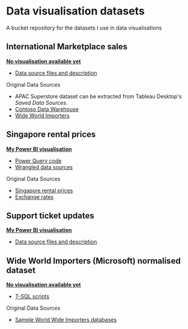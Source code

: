 # Data visualisation datasets
A bucket repository for the datasets I use in data visualisations

## International Marketplace sales
**[No visualisation available yet](https://github.com/datamesse/data-visualisation-datasets)**
* [Data source files and description](https://github.com/datamesse/data-visualisation-datasets/tree/main/International%20Marketplace%20sales)

Original Data Sources
* APAC Superstore dataset can be extracted from Tableau Desktop's *Saved Data Sources*.
* [Contoso Data Warehouse](https://www.microsoft.com/en-us/download/details.aspx?id=18279)
* [Wide World Importers](https://github.com/Microsoft/sql-server-samples/releases/tag/wide-world-importers-v1.0)

## Singapore rental prices
**[My Power BI visualisation](https://community.powerbi.com/t5/Data-Stories-Gallery/Quarterly-Singapore-median-rental-prices-by-currency/m-p/2125424)**
* [Power Query code](https://github.com/datamesse/data-visualisation-datasets/tree/main/Singapore%20rental%20prices)
* [Wrangled data sources](https://github.com/datamesse/data-visualisation-datasets/raw/main/Singapore%20rental%20prices/Singapore%20rental%20prices.xlsx)

Original Data Sources
* [Singapore rental prices](https://data.gov.sg/dataset/median-rent-by-town-and-flat-type)
* [Exchange rates](https://www.ofx.com/en-us/forex-news/historical-exchange-rates/)

## Support ticket updates
**[My Power BI visualisation](https://community.powerbi.com/t5/Data-Stories-Gallery/Follow-the-sun-customer-service-support/m-p/2168279)**
* [Data source files and description](https://github.com/datamesse/data-visualisation-datasets/tree/main/Support%20ticket%20updates)

## Wide World Importers (Microsoft) normalised dataset
**[No visualisation available yet](https://github.com/datamesse/data-visualisation-datasets)**
* [T-SQL scripts](https://github.com/datamesse/data-visualisation-datasets/tree/main/Wide%20World%20Importers)

Original Data Sources
* [Sample World Wide Importers databases](https://github.com/Microsoft/sql-server-samples/releases/tag/wide-world-importers-v1.0)